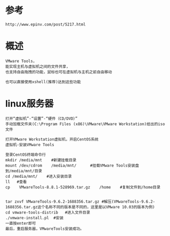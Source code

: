
# 参考

    http://www.epinv.com/post/5217.html

# 概述

    VMware Tools，
    能实现主机与虚拟机之间的文件共享，
    也支持自由拖拽的功能，鼠标也可在虚拟机与主机之前自由移动
    
    也可以直接使用xshell(推荐)达到这些功能


# linux服务器


    打开“虚拟机”-“设置”-“硬件（CD/DVD）”
    手动加载文件夹(C:\Program Files (x86)\VMware\VMware Workstation)给出的iso文件

    打开VMware Workstation虚拟机，开启CentOS系统
    虚拟机-安装VMware Tools

    登录CentOS终端命令行
    mkdir /media/mnt    #新建挂载目录
    mount /dev/cdrom    /media/mnt/      #挂载VMware Tools安装盘到/media/mnt/目录
    cd /media/mnt/    #进入安装目录
    ll   #查看
    cp    VMwareTools-8.8.1-528969.tar.gz    /home    #复制文件到/home目录
    
    
    tar zxvf VMwareTools-9.6.2-1688356.tar.gz #解压(VMwareTools-9.6.2-1688356.tar.gz这个名称不同的版本是不同的，这里是以VMware 10.03的版本为例)
    cd vmware-tools-distrib   #进入文件目录
    ./vmware-install.pl  #安装
    一直按enter即可
    最后，重启服务器，VMwareTools安装成功。